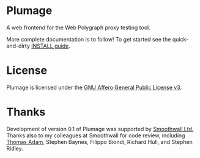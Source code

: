 # Plumage
A web frontend for the Web Polygraph proxy testing tool.

More complete documentation is to follow!
To get started see the quick-and-dirty [INSTALL guide](INSTALL).

# License
Plumage is licensed under the [GNU Affero General Public License v3](LICENSE).

# Thanks
Development of version 0.1 of Plumage was supported by [Smoothwall Ltd.](http://www.smoothwall.com/)
Thanks also to my colleagues at Smoothwall for code review, including [Thomas Adam](https://github.com/ThomasAdam), Stephen Baynes, Filippo Biondi, Richard Hull, and Stephen Ridley.
